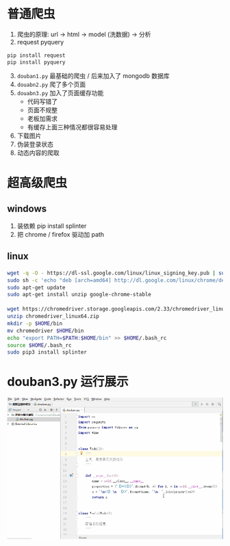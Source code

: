 # 普通爬虫

1. 爬虫的原理: url -> html -> model (洗数据) -> 分析
2. request pyquery
```
pip install request
pip install pyquery
``` 
3. `douban1.py` 最基础的爬虫  / 后来加入了 mongodb 数据库
4. `douabn2.py` 爬了多个页面
5. `douabn3.py` 加入了页面缓存功能
    - 代码写错了
    - 页面不规整
    - 老板加需求
    - 有缓存上面三种情况都很容易处理
6. 下载图片
7. 伪装登录状态
8. 动态内容的爬取


# 超高级爬虫

## windows
1. 装依赖 pip install splinter
2. 把 chrome / firefox 驱动加 path

## linux

```bash
wget -q -O - https://dl-ssl.google.com/linux/linux_signing_key.pub | sudo apt-key add - 
sudo sh -c 'echo "deb [arch=amd64] http://dl.google.com/linux/chrome/deb/ stable main" >> /etc/apt/sources.list.d/google.list'
sudo apt-get update 
sudo apt-get install unzip google-chrome-stable

wget https://chromedriver.storage.googleapis.com/2.33/chromedriver_linux64.zip
unzip chromedriver_linux64.zip
mkdir -p $HOME/bin
mv chromedriver $HOME/bin
echo "export PATH=$PATH:$HOME/bin" >> $HOME/.bash_rc
source $HOME/.bash_rc
sudo pip3 install splinter
```


# douban3.py 运行展示
![img](https://github.com/majunjun12345/crawler/blob/master/%E5%8A%9F%E8%83%BD%E5%B1%95%E7%A4%BA/%E7%BC%93%E5%AD%98%E9%A1%B5%E9%9D%A2.gif)
